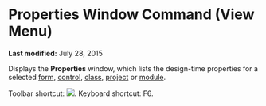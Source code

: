 
# Properties Window Command (View Menu)

 **Last modified:** July 28, 2015

Displays the  **Properties** window, which lists the design-time properties for a selected [form](b8bdf64f-5920-1ae9-16d0-b26d09524a30.md),  [control](b8bdf64f-5920-1ae9-16d0-b26d09524a30.md),  [class](b8bdf64f-5920-1ae9-16d0-b26d09524a30.md),  [project](b8bdf64f-5920-1ae9-16d0-b26d09524a30.md) or [module](b8bdf64f-5920-1ae9-16d0-b26d09524a30.md).

Toolbar shortcut: 
![](../images/tbr_prop_ZA01201727.gif). Keyboard shortcut: F6.

